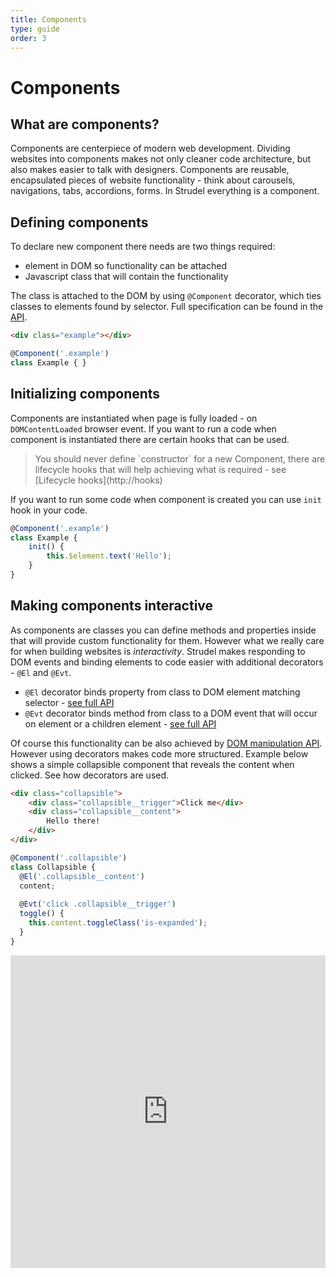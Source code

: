 ```yaml
---
title: Components
type: guide
order: 3
---
```


# Components

## What are components?

Components are centerpiece of modern web development. Dividing websites into components makes not only cleaner code architecture, but also makes easier to talk with designers. Components are reusable, encapsulated pieces of website functionality - think about carousels, navigations, tabs, accordions, forms. In Strudel everything is a component.

## Defining components

To declare new component there needs are two things required:

* element in DOM so functionality can be attached
* Javascript class that will contain the functionality

The class is attached to the DOM by using `@Component` decorator, which ties classes to elements found by selector. Full specification can be found in the [API](http://strudeljs.org/api/#Component).

```html
<div class="example"></div>
```
```js
@Component('.example')
class Example {	}
```

## Initializing components

Components are instantiated when page is fully loaded - on `DOMContentLoaded` browser event. If you want to run a code when component is instantiated there are certain hooks that can be used.

<blockquote class="alert">You should never define `constructor` for a new Component, there are lifecycle hooks that will help achieving what is required - see [Lifecycle hooks](http://hooks)</blockquote>

If you want to run some code when component is created you can use `init` hook in your code.

```js
@Component('.example')
class Example {	
    init() {
        this.$element.text('Hello');
    }
}
```

## Making components interactive

As components are classes you can define methods and properties inside that will provide custom functionality for them. However what we really care for when building websites is *interactivity*. Strudel makes responding to DOM events and binding elements to code easier with additional decorators - `@El` and `@Evt`.
* `@El` decorator binds property from class to DOM element matching selector - [see full API](http://strudeljs.org/api/#El)
* `@Evt` decorator binds method from class to a DOM event that will occur on element or a children element - [see full API](http://strudeljs.org/api/#Evt)

Of course this functionality can be also achieved by [DOM manipulation API](http://strudeljs.org/guide/dom.html). However using decorators makes code more structured. Example below shows a simple collapsible component that reveals the content when clicked. See how decorators are used.

```html
<div class="collapsible">
    <div class="collapsible__trigger">Click me</div>
    <div class="collapsible__content">
        Hello there!
    </div>
</div>
```

```js
@Component('.collapsible')
class Collapsible {
  @El('.collapsible__content')
  content;
	
  @Evt('click .collapsible__trigger')
  toggle() {
    this.content.toggleClass('is-expanded');
  }
}
```

<iframe width="100%" height="500" src="https://www.webpackbin.com/bins/-KuntuH3D9Sh0VqETelg" allowfullscreen="allowfullscreen" frameborder="0"></iframe>